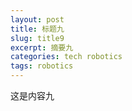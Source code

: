 ```yaml
---
layout: post
title: 标题九
slug: title9
excerpt: 摘要九
categories: tech robotics
tags: robotics
---
```

这是内容九